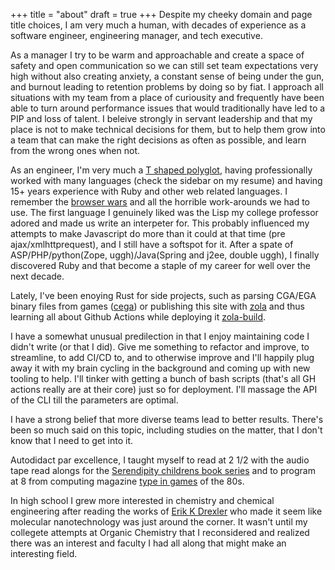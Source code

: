 +++
title = "about"
draft = true
+++
Despite my cheeky domain and page title choices, I am very much a human, with decades of experience as a software engineer, engineering manager, and tech executive.

As a manager I try to be warm and approachable and create a space of safety and open communication so we can still set team expectations very high without also creating anxiety, a constant sense of being under the gun, and burnout leading to retention problems by doing so by fiat. I approach all situations with my team from a place of curiousity and frequently have been able to turn around performance issues that would traditionally have led to a PIP and loss of talent. I beleive strongly in servant leadership and that my place is not to make technical decisions for them, but to help them grow into a team that can make the right decisions as often as possible, and learn from the wrong ones when not.

As an engineer, I'm very much a [T shaped polyglot](https://en.wikipedia.org/wiki/T-shaped_skills), having professionally worked with many languages (check the sidebar on my resume) and having 15+ years experience with Ruby and other web related languages. I remember the [browser wars](https://en.wikipedia.org/wiki/Browser_wars) and all the horrible work-arounds we had to use. The first language I genuinely liked was the Lisp my college professor adored and made us write an interpeter for. This probably influenced my attempts to make Javascript do more than it could at that time (pre ajax/xmlhttprequest), and I still have a softspot for it. After a spate of ASP/PHP/python(Zope, uggh)/Java(Spring and j2ee, double uggh), I finally discovered Ruby and that become a staple of my career for well over the next decade.

Lately, I've been enoying Rust for side projects, such as parsing CGA/EGA binary files from games ([cega](/cega)) or publishing this site with [zola](https://www.getzola.org/) and thus learning all about Github Actions while deploying it [zola-build](/zola-build).

I have a somewhat unusual predilection in that I enjoy maintaining code I didn't write (or that I did). Give me something to refactor and improve, to streamline, to add CI/CD to, and to otherwise improve and I'll happily plug away it with my brain cycling in the background and coming up with new tooling to help. I'll tinker with getting a bunch of bash scripts (that's all GH actions really are at their core) just so for deployment. I'll massage the API of the CLI till the parameters are optimal.

I have a strong belief that more diverse teams lead to better results. There's been so much said on this topic, including studies on the matter, that I don't know that I need to get into it.


Autodidact par excellence, I taught myself to read at 2 1/2 with the audio tape read alongs for the [Serendipity childrens book series](https://en.wikipedia.org/wiki/Serendipity_\(book_series\)) and to program at 8 from computing magazine [type in games](https://en.wikipedia.org/wiki/Type-in_program) of the 80s.

In high school I grew more interested in chemistry and chemical engineering after reading the works of [Erik K Drexler](https://en.wikipedia.org/wiki/K._Eric_Drexler) who made it seem like molecular nanotechnology was just around the corner. It wasn't until my collegete attempts at Organic Chemistry that I reconsidered and realized there was an interest and faculty I had all along that might make an interesting field.